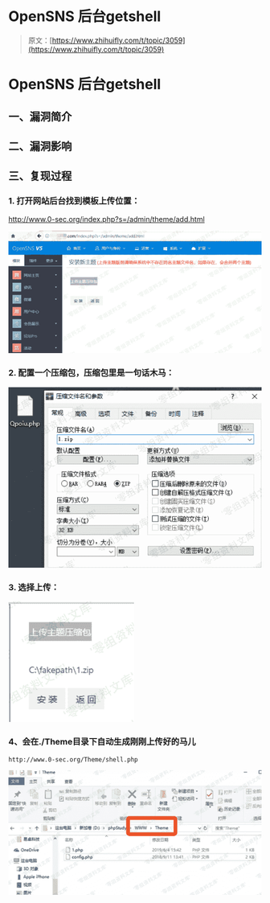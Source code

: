 # OpenSNS 后台getshell

> 原文：[https://www.zhihuifly.com/t/topic/3059](https://www.zhihuifly.com/t/topic/3059)

# OpenSNS 后台getshell

## 一、漏洞简介

## 二、漏洞影响

## 三、复现过程

### 1\. 打开网站后台找到模板上传位置：

http://www.0-sec.org/index.php?s=/admin/theme/add.html

![image](img/5374e4b3b475c230488e39760161d7c2.png)

### 2\. 配置一个压缩包，压缩包里是一句话木马：

![image](img/c6dae443e0b5366b1ff45e59795141bd.png)

### 3\. 选择上传：

![image](img/a66c08534eec94f402514b1c6e1de96e.png)

### 4、会在./Theme目录下自动生成刚刚上传好的马儿

```
http://www.0-sec.org/Theme/shell.php 
```

![image](img/9fb335dfd274f9e8fcfecac3be8209a2.png)